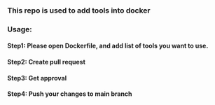 ### This repo is used to add tools into docker



### Usage: 
#### Step1: Please open Dockerfile, and add list of tools you want to use. 


#### Step2: Create pull request 


#### Step3: Get approval


#### Step4: Push your changes to main branch